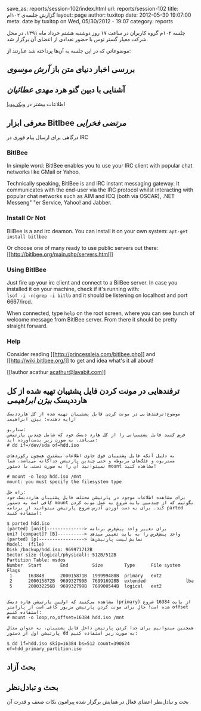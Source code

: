 save_as: reports/session-102/index.html
url: reports/session-102
title: گزارش جلسه‌ی ۱۰۲ام
layout: page
author: tuxitop
date: 2012-05-30 19:07:00
meta: date by tuxitop on Wed, 05/30/2012 - 19:07
category: reports

جلسه ۱۰۲م گروه کاربران در ساعت ۱۷ روز دوشنبه هشتم خرداد ماه ۱۳۹۱، در محل شرکت
معیار گستر توس با حضور تعدادی از اعضای آن برگزار شد.


<!--more-->


موضوعاتی که در این جلسه به آن‌ها پرداخته شد عبارتند از:  
## بررسی اخبار دنیای متن باز *آرش موسوی*

## آشنایی با دبین گنو هرد *مهدی عطائیان*
اطلاعات بیشتر در [ویکی‌پدیا](http://fa.wikipedia.org/wiki/%DA%AF%D9%86%D9%88_%D9%87%D8%B1%D8%AF)  

## معرفی ابزار Bitlbee *مرتضی فخرایی*

درگاهی برای ارسال پیام فوری در IRC

### BitlBee
In simple word: BitlBee enables you to use your IRC client with popular chat networks  like GMail or Yahoo.

Technically speaking, BitlBee is and IRC instant messaging gateway. It communicates with the end-user via the IRC protocol whilst interacting with popular chat networks such as AIM and ICQ (both via OSCAR), .NET Messeng" "er Service, Yahoo! and
Jabber.

### Install Or Not
BilBee is a and irc deamon. You can install it on your own system: 
`apt-get install bitlbee`

Or choose one of many ready to use public servers out there:
[[http://bitlbee.org/main.php/servers.html]]

### Using BitlBee
Just fire up your irc client and connect to a BilBee server. In case you installed it on your machine, check if it's running with:  
`lsof -i -n|grep -i bitlb`
and it should be listening on localhost and port 6667/ircd.  

When connected, type `help` on the root screen, where you can see bunch of welcome message from BitlBee server. From there it should be pretty straight forward.  

### Help
Consider reading [[http://princessleia.com/bitlbee.php]] and [[http://wiki.bitlbee.org/]] to get and idea what's it all about!  


[[!author acathur acathur@lavabit.com]]


## ترفند‌هایی در مونت کردن فایل پشتیبان تهیه شده از کل هارد‌دیسک *بیژن ابراهیمی*

```
موضوع:ترفند‌هایی در مونت کردن فایل پشتیبان تهیه شده از کل هارد‌دیسک
ارايه دهنده: بیژن ابراهیمی

سناریو:
فرض کنید فایل پشتیبانی را از کل هارد دیسک خود که شامل چندین پارتیشن می‌باشد، به صورت زیر بدست‌اورده اید:
# dd if=/dev/sda of=hdd.iso

به دلیل آنکه فایل پشتیبان فوق حاوی اطلاعات بیشتری همچون رکورد‌های مستر‌بوت و فلگ‌های مربوطه و حتی چندین پارتیشن جداگانه می‌باشد، شما نمیتوانید آن را به صورت دستی با دستور mount مشاهده کنید!

# mount -o loop hdd.iso /mnt
mount: you must specify the filesystem type

راه حل:
برای مشاهده اطلاعات موجود در پارتیشن مختلف فایل پشتیبان هارددیسک خود کافی است به دستور mount بگوئیم که از چندمین بایت شروع به عمل مونت کردن کند. برای به دست آوردن آدرس شروع پارتیشن میتوانید از برنامه parted استفاده کنید:

$ parted hdd.iso
(parted) [unit]--------------> برای تغییر واحد پیش‌فرض برنامه
uni? [compact]? [B]----------> واحد پیش‌فرض را به بایت تغییر میدهد
(parted) [p]-----------------> نمایش لیست پارتیشن‌ها
Model:  (file)
Disk /backup/hdd.iso: 969971712B
Sector size (logical/physical): 512B/512B
Partition Table: msdos
Number  Start       End         Size        Type      File system  Flags
 1      16384B      200015871B  199999488B  primary   ext2
 2      200015872B  969932799B  769916928B  extended               lba
 5      200032256B  969932799B  769900544B  logical   ext2


مشاهده می‌کنید که اولین پارتیشن هارد دیسک (primary) از بایت 16384 شروع شده است! حال برای مونت کردن پارتیشن مزبور کافی است از پارامتر offset استفاده کنیم:
# mount -o loop,ro,offset=16384 hdd.iso /mnt

همچنین میتوانیم برای جدا کردن پارتیشن داخل فایل پشتیبان، به عنوان مثال پارتیشن اول از دستور dd به صورت زیر استفاده کنیم:

$ dd if=hdd.iso skip=16384 bs=512 count=390624 of=hdd_primary_partition.iso
```


## بحث آزاد  
## بحث و تبادل‌نظر

بحث و تبادل‌نظر اعضای فعال در همایش برگزار شده پیرامون نکات ضعف و قدرت آن
